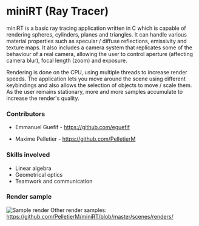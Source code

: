 # miniRT (Ray Tracer)

miniRT is a basic ray tracing application written in C which is capable of rendering spheres, cylinders, planes and triangles. It can handle various material properties such as specular / diffuse reflections, emissivity and texture maps. It also includes a camera system that replicates some of the behaviour of a real camera, allowing the user to control aperture (affecting camera blur), focal length (zoom) and exposure.

Rendering is done on the CPU, using multiple threads to increase render speeds. The application lets you move around the scene using different keybindings and also allows the selection of objects to move / scale them. As the user remains stationary, more and more samples accumulate to increase the render's quality.

### Contributors

- Emmanuel Guefif - https://github.com/eguefif

- Maxime Pelletier - https://github.com/PelletierM

### Skills involved

- Linear algebra
- Geometrical optics
- Teamwork and communication

### Render sample

![Sample render](https://github.com/PelletierM/miniRT/blob/master/scenes/renders/spheres.png?raw=true)
Other render samples: https://github.com/PelletierM/miniRT/blob/master/scenes/renders/
